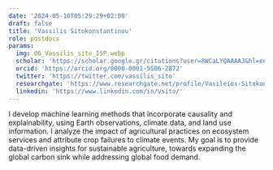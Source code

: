 ```yaml
---
date: '2024-05-10T05:29:29+02:00'
draft: false
title: 'Vassilis Sitokonstantinou'
role: postdocs
params:
  img: 06_Vassilis_sito_ISP.webp
  scholar: 'https://scholar.google.gr/citations?user=8WCaLYQAAAAJ&hl=en'
  orcid: 'https://orcid.org/0000-0001-5506-2872'
  twitter: 'https://twitter.com/vassilis_sito'
  researchgate: 'https://www.researchgate.net/profile/Vasileios-Sitokonstantinou'
  linkedin: 'https://www.linkedin.com/in/vsito/'
---
```


I develop machine learning methods that incorporate causality and explainability, using Earth observations, climate data, and land use information. I analyze the impact of agricultural practices on ecosystem services and attribute crop failures to climate events. My goal is to provide data-driven insights for sustainable agriculture, towards expanding the global carbon sink while addressing global food demand.
